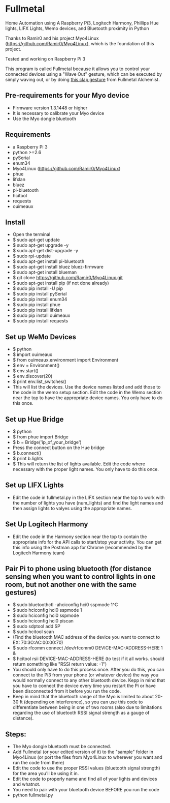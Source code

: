 # Fullmetal
Home Automation using A Raspberry Pi3, Logitech Harmony, Phillips Hue lights, LIFX Lights, Wemo devices, and Bluetooth proximity in Python


Thanks to Ramir0 and his project Myo4Linux (https://github.com/Ramir0/Myo4Linux), which is the foundation of this project.

Tested and working on Raspberry Pi 3

This program is called Fullmetal because it allows you to control your connected devices using a "Wave Out" gesture, which can be executed by simply waving out, or by doing [this clap gesture](http://i.imgur.com/dEYs0ik.gif) from Fullmetal Alchemist.


## Pre-requirements for your Myo device
- Firmware version 1.3.1448 or higher
- It is necessary to calibrate your Myo device
- Use the Myo dongle bluetooth

## Requirements
- a Raspberry Pi 3
- python >=2.6
- pySerial
- enum34
- Myo4Linux (https://github.com/Ramir0/Myo4Linux)
- phue
- lifxlan
- bluez
- pi-bluetooth
- hcitool
- requests
- ouimeaux

## Install

- Open the terminal
- $ sudo apt-get update
- $ sudo apt-get upgrade -y
- $ sudo apt-get dist-upgrade -y
- $ sudo rpi-update
- $ sudo apt-get install pi-bluetooth
- $ sudo apt-get install bluez bluez-firmware
- $ sudo apt-get install blueman
- $ git clone https://github.com/Ramir0/Myo4Linux.git
- $ sudo apt-get install pip (if not done already)
- $ sudo pip install -U pip
- $ sudo pip install pySerial
- $ sudo pip install enum34
- $ sudo pip install phue
- $ sudo pip install lifxlan
- $ sudo pip install ouimeaux
- $ sudo pip install requests

## Set up WeMo Devices

- $ python
- $ import ouimeaux
- $ from ouimeaux.environment import Environment
- $ env = Environment()
- $ env.start()
- $ env.discover(20)
- $ print env.list_switches()
- This will list the devices. Use the device names listed and add those to the code in the wemo setup section. Edit the code in the Wemo section near the top to have the appropriate device names. You only have to do this once.

## Set up Hue Bridge
- $ python
- $ from phue import Bridge
- $ b = Bridge('ip_of_your_bridge')
- Press the connect button on the Hue bridge
- $ b.connect()
- $ print b.lights
- $ This will return the list of lights available. Edit the code where necessary with the proper light names. You only have to do this once. 

## Set up LIFX Lights
- Edit the code in fullmetal.py in the LIFX section near the top to work with the number of lights you have (num_lights) and find the light names and then assign lights to valyes using the appropriate names. 

## Set Up Logitech Harmony
- Edit the code in the Harmony section near the top to contain the appropriate info for the API calls to start/stop your activity. You can get this info using the Postman app for Chrome (recommended by the Logitech Harmony team)

## Pair Pi to phone using bluetooth (for distance sensing when you want to control lights in one room, but not another one with the same gestures)

- $ sudo bluetoothctl -ahciconfig hci0 sspmode 1^C
- $ sudo hciconfig hci0 sspmode 1
- $ sudo hciconfig hci0 sspmode
- $ sudo hciconfig hci0 piscan
- $ sudo sdptool add SP
- $ sudo hcitool scan
- (Find the bluetooth MAC address of the device you want to connect to EX: 70:3O:AC:00:00:70)
- $ sudo rfcomm connect /dev/rfcomm0 DEVICE-MAC-ADDRESS-HERE 1 &
- $ hcitool rsii DEVICE-MAC-ADDRESS-HERE (to test if it all works. should return something like "RSSI return value: -1")
- You should only have to do this process once. After you do this, you can connect to the Pi3 from your phone (or whatever device) the way you would normally connect to any other bluetooth device. Kepp in mind that you have to connect the device every time you restart the Pi or have been disconnected from it before you run the code.
- Keep in mind that the bluetooth range of the Myo is limited to about 20-30 ft (depending on interference), so you can use this code to differentiate between being in one of two rooms (also due to limitations regarding the use of bluetooth RSSI signal strength as a gauge of distance). 

## Steps:

- The Myo dongle bluetooth must be connected.
- Add Fullmetal (or your edited version of it) to the "sample" folder in Myo4Linux (or port the files from Myo4Linux to wherever you want and run the code from there)
- Edit the code to use the proper RSSI values (bluetooth signal strength) for the area you'll be using it in. 
- Edit the code to properly name and find all of your lights and devices and whatnot.
- You need to pair with your bluetooth device BEFORE you run the code
- python fullmetal.py



